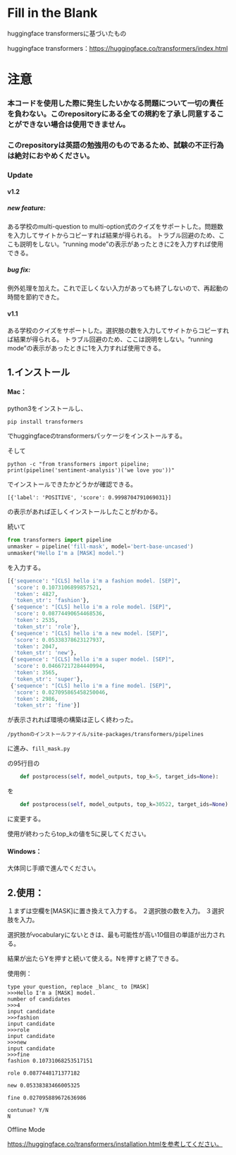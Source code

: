 # Fill in the Blank

huggingface transformersに基づいたもの

huggingface transformers：https://huggingface.co/transformers/index.html



# 注意

### 本コードを使用した際に発生したいかなる問題について一切の責任を負わない。このrepositoryにある全ての規約を了承し同意することができない場合は使用できません。
### このrepositoryは英語の勉強用のものであるため、試験の不正行為は絶対におやめください。

### Update
#### v1.2

##### new feature:
ある学校のmulti-question to multi-option式のクイズをサポートした。問題数を入力してサイトからコピーすれば結果が得られる。
トラブル回避のため、ここも説明をしない。“running mode”の表示があったときに2を入力すれば使用できる。
##### bug fix: 
例外処理を加えた。これで正しくない入力があっても終了しないので、再起動の時間を節約できた。

#### v1.1 

ある学校のクイズをサポートした。選択肢の数を入力してサイトからコピーすれば結果が得られる。
トラブル回避のため、ここは説明をしない。“running mode”の表示があったときに1を入力すれば使用できる。

## 1.インストール

#### Mac：

python3をインストールし、

`pip install transformers`

でhuggingfaceのtransformersパッケージをインストールする。

そして

`python -c "from transformers import pipeline; print(pipeline('sentiment-analysis')('we love you'))"`

でインストールできたかどうかが確認できる。

`[{'label': 'POSITIVE', 'score': 0.9998704791069031}]`

の表示があれば正しくインストールしたことがわかる。



続いて

``````python
from transformers import pipeline
unmasker = pipeline('fill-mask', model='bert-base-uncased')
unmasker("Hello I'm a [MASK] model.")
``````

を入力する。

```python
[{'sequence': "[CLS] hello i'm a fashion model. [SEP]",
  'score': 0.1073106899857521,
  'token': 4827,
  'token_str': 'fashion'},
 {'sequence': "[CLS] hello i'm a role model. [SEP]",
  'score': 0.08774490654468536,
  'token': 2535,
  'token_str': 'role'},
 {'sequence': "[CLS] hello i'm a new model. [SEP]",
  'score': 0.05338378623127937,
  'token': 2047,
  'token_str': 'new'},
 {'sequence': "[CLS] hello i'm a super model. [SEP]",
  'score': 0.04667217284440994,
  'token': 3565,
  'token_str': 'super'},
 {'sequence': "[CLS] hello i'm a fine model. [SEP]",
  'score': 0.027095865458250046,
  'token': 2986,
  'token_str': 'fine'}]
```

が表示されれば環境の構築は正しく終わった。



`/pythonのインストールファイル/site-packages/transformers/pipelines `

に進み、`fill_mask.py`

の95行目の

```python
    def postprocess(self, model_outputs, top_k=5, target_ids=None):
```

を

```python
    def postprocess(self, model_outputs, top_k=30522, target_ids=None):
```

に変更する。

使用が終わったらtop_kの値を5に戻してください。

#### Windows：

大体同じ手順で進んでください。



## 2.使用：

１まずは空欄を[MASK]に置き換えて入力する。
２選択肢の数を入力。
３選択肢を入力。

選択肢がvocabularyにないときは、最も可能性が高い10個目の単語が出力される。

結果が出たらYを押すと続いて使える。Nを押すと終了できる。



使用例：

```
type your question, replace _blanc_ to [MASK]
>>>Hello I'm a [MASK] model.
number of candidates
>>>4
input candidate
>>>fashion
input candidate
>>>role
input candidate
>>>new
input candidate
>>>fine
fashion 0.10731068253517151

role 0.0877448171377182

new 0.05338383466005325

fine 0.027095889672636986

contunue? Y/N
N
```

Offline Mode

https://huggingface.co/transformers/installation.htmlを参考してください。
